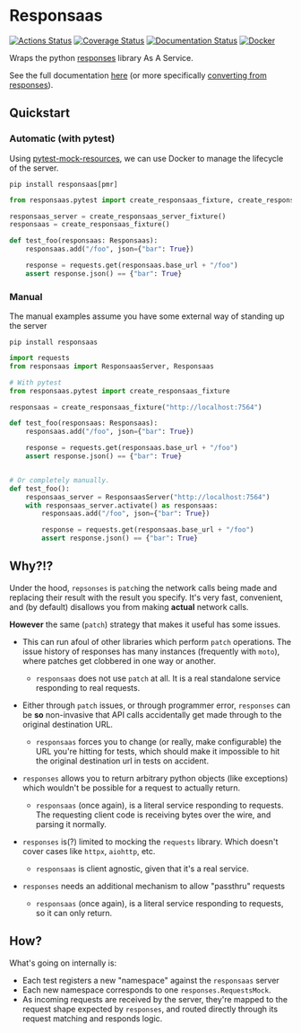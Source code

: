 # Responsaas

[![Actions Status](https://github.com/DanCardin/responsaas/actions/workflows/test.yml/badge.svg)](https://github.com/dancardin/responsaas/actions)
[![Coverage Status](https://coveralls.io/repos/github/DanCardin/responsaas/badge.svg?branch=main)](https://coveralls.io/github/DanCardin/responsaas?branch=main)
[![Documentation Status](https://readthedocs.org/projects/responsaas/badge/?version=latest)](https://responsaas.readthedocs.io/en/latest/?badge=latest)
[![Docker](https://img.shields.io/docker/cloud/build/dancardin/responsaas?label=Docker&style=flat)](https://hub.docker.com/r/dancardin/responsaas)

Wraps the python [responses](https://github.com/getsentry/responses) library As
A Service.

See the full documentation [here](https://responsaas.readthedocs.io/en/latest/)
(or more specifically
[converting from responses](https://responsaas.readthedocs.io/en/latest/converting)).

## Quickstart

### Automatic (with pytest)

Using
[pytest-mock-resources](https://github.com/schireson/pytest-mock-resources/), we
can use Docker to manage the lifecycle of the server.

`pip install responsaas[pmr]`

```python
from responsaas.pytest import create_responsaas_fixture, create_responsaas_server_fixture

responsaas_server = create_responsaas_server_fixture()
responsaas = create_responsaas_fixture()

def test_foo(responsaas: Responsaas):
    responsaas.add("/foo", json={"bar": True})

    response = requests.get(responsaas.base_url + "/foo")
    assert response.json() == {"bar": True}
```

### Manual

The manual examples assume you have some external way of standing up the server

`pip install responsaas`

```python
import requests
from responsaas import ResponsaasServer, Responsaas

# With pytest
from responsaas.pytest import create_responsaas_fixture

responsaas = create_responsaas_fixture("http://localhost:7564")

def test_foo(responsaas: Responsaas):
    responsaas.add("/foo", json={"bar": True})

    response = requests.get(responsaas.base_url + "/foo")
    assert response.json() == {"bar": True}


# Or completely manually.
def test_foo():
    responsaas_server = ResponsaasServer("http://localhost:7564")
    with responsaas_server.activate() as responsaas:
        responsaas.add("/foo", json={"bar": True})

        response = requests.get(responsaas.base_url + "/foo")
        assert response.json() == {"bar": True}
```

## Why?!?

Under the hood, `repsonses` is `patch`ing the network calls being made and
replacing their result with the result you specify. It's very fast, convenient,
and (by default) disallows you from making **actual** network calls.

**However** the same (`patch`) strategy that makes it useful has some issues.

- This can run afoul of other libraries which perform `patch` operations. The
  issue history of responses has many instances (frequently with `moto`), where
  patches get clobbered in one way or another.

  - `responsaas` does not use `patch` at all. It is a real standalone service
    responding to real requests.

- Either through `patch` issues, or through programmer error, `responses` can be
  **so** non-invasive that API calls accidentally get made through to the
  original destination URL.

  - `responsaas` forces you to change (or really, make configurable) the URL
    you're hitting for tests, which should make it impossible to hit the
    original destination url in tests on accident.

- `responses` allows you to return arbitrary python objects (like exceptions)
  which wouldn't be possible for a request to actually return.

  - `responsaas` (once again), is a literal service responding to requests. The
    requesting client code is receiving bytes over the wire, and parsing it
    normally.

- `responses` is(?) limited to mocking the `requests` library. Which doesn't
  cover cases like `httpx`, `aiohttp`, etc.

  - `responsaas` is client agnostic, given that it's a real service.

- `responses` needs an additional mechanism to allow "passthru" requests

  - `responsaas` (once again), is a literal service responding to requests, so
    it can only return.

## How?

What's going on internally is:

- Each test registers a new "namespace" against the `responsaas` server
- Each new namespace corresponds to one `responses.RequestsMock`.
- As incoming requests are received by the server, they're mapped to the request
  shape expected by `responses`, and routed directly through its request
  matching and responds logic.
